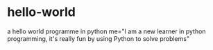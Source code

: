 # hello-world
a hello world programme in python
me="I am a new learner in python programming, it's really fun by using Python to solve problems"
